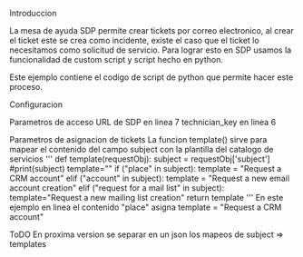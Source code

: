 Introduccion

La mesa de ayuda SDP permite crear tickets por correo electronico, al crear el ticket este se crea como incidente, existe el caso que el ticket lo necesitamos como solicitud de servicio.
Para lograr esto en SDP usamos la funcionalidad de custom script y script hecho en python.

Este ejemplo contiene el codigo de script de python que permite hacer este proceso.

Configuracion

Parametros de acceso
URL de SDP en linea 7
technician_key en linea 6

Parametros de asignacion de tickets
La funcion template() sirve para mapear el contenido del campo subject con la plantilla del catalogo de servicios
'''
def template(requestObj):
    subject = requestObj['subject']
    #print(subject)
    template=""
    if ("place" in subject):
    	template = "Request a CRM account"
    elif ("account" in subject):
    	template = "Request a new email account creation"
    elif ("request for a mail list" in subject):
    	template="Request a new mailing list creation"
    return template
'''
En este ejemplo en linea el contenido "place" asigna template = "Request a CRM account"


ToDO
En proxima version se separar en un json los mapeos de subject => templates
